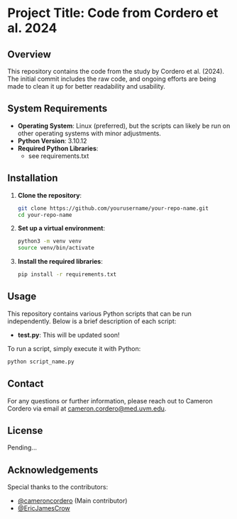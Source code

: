 
# Project Title: Code from Cordero et al. 2024

## Overview
This repository contains the code from the study by Cordero et al. (2024). The initial commit includes the raw code, and ongoing efforts are being made to clean it up for better readability and usability.

## System Requirements
- **Operating System**: Linux (preferred), but the scripts can likely be run on other operating systems with minor adjustments.
- **Python Version**: 3.10.12
- **Required Python Libraries**: 
    - see requirements.txt

## Installation
1. **Clone the repository**:
    ```sh
    git clone https://github.com/yourusername/your-repo-name.git
    cd your-repo-name
    ```
2. **Set up a virtual environment**:
    ```sh
    python3 -m venv venv
    source venv/bin/activate
    ```
3. **Install the required libraries**:
    ```sh
    pip install -r requirements.txt
    ```

## Usage
This repository contains various Python scripts that can be run independently. Below is a brief description of each script:

- **test.py**: This will be updated soon!

To run a script, simply execute it with Python:
```sh
python script_name.py
```

## Contact
For any questions or further information, please reach out to Cameron Cordero via email at [cameron.cordero@med.uvm.edu](mailto:cameron.cordero@med.uvm.edu).

## License
Pending...

## Acknowledgements
Special thanks to the contributors:
- [@cameroncordero](https://github.com/cameroncordero) (Main contributor)
- [@EricJamesCrow](https://github.com/EricJamesCrow)
